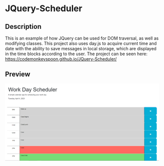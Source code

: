 # JQuery-Scheduler

## Description

This is an example of how JQuery can be used for DOM traversal, as well as modifying classes. This project also uses day.js to acquire current time and date with the ability to save messages in local storage, which are displayed in the time blocks according to the user. The project can be seen here: https://codemonkeyspoon.github.io/JQuery-Scheduler/


## Preview

![Preview of project](./assets/preview/preview.PNG)

